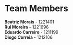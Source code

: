 # Team Members #

**Beatriz Morais** - 1221401 \
**Rui Moreira** - 1221696 \
**Eduardo Carreiro** - 1211199 \
**Diogo Correia** - 1212106